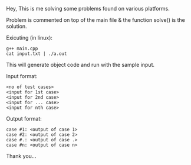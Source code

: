 Hey,
This is me solving some problems found on various platforms.

Problem is commented on top of the main file & the function solve() is the solution.

Exicuting (in linux):

    g++ main.cpp
    cat input.txt | ./a.out
This will generate object code and run with the sample input.

Input format:

    <no of test cases>
    <input for 1st case>
    <input for 2nd case>
    <input for ... case>
    <input for nth case>

Output format:

    case #1: <output of case 1>
    case #2: <output of case 2>
    case #.: <output of case .>
    case #n: <output of case n>

Thank you...
